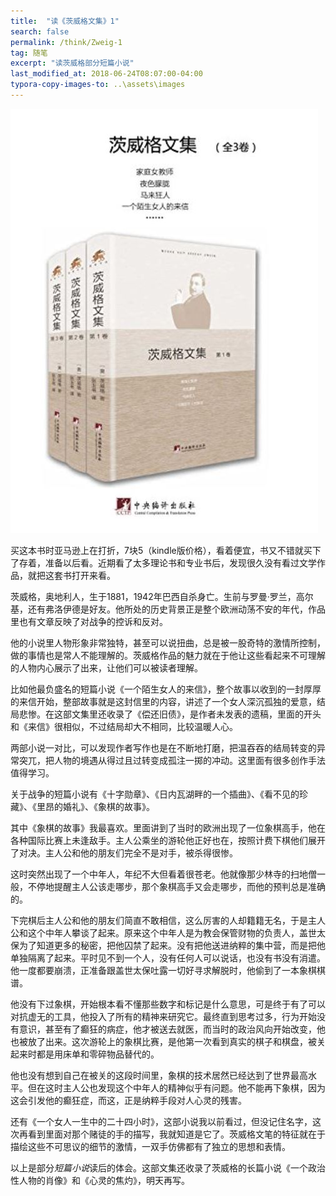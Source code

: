 ```yaml
---
title:  "读《茨威格文集》1"
search: false
permalink: /think/Zweig-1
tag: 随笔
excerpt: "读茨威格部分短篇小说"
last_modified_at: 2018-06-24T08:07:00-04:00
typora-copy-images-to: ..\assets\images
---
```


![book](../assets/images/0624.JPG)

买这本书时亚马逊上在打折，7块5（kindle版价格），看着便宜，书又不错就买下了存着，准备以后看。近期看了太多理论书和专业书后，发现很久没有看过文学作品，就把这套书打开来看。

茨威格，奥地利人，生于1881，1942年巴西自杀身亡。生前与罗曼·罗兰，高尔基，还有弗洛伊德是好友。他所处的历史背景正是整个欧洲动荡不安的年代，作品里也有文章反映了对战争的控诉和反对。

他的小说里人物形象非常独特，甚至可以说扭曲，总是被一股奇特的激情所控制，做的事情也是常人不能理解的。茨威格作品的魅力就在于他让这些看起来不可理解的人物内心展示了出来，让他们可以被读者理解。

比如他最负盛名的短篇小说《一个陌生女人的来信》，整个故事以收到的一封厚厚的来信开始，整部故事就是这封信里的内容，讲述了一个女人深沉孤独的爱意，结局悲惨。在这部文集里还收录了《偿还旧债》，是作者未发表的遗稿，里面的开头和《来信》很相似，不过结局却大不相同，比较温暖人心。

两部小说一对比，可以发现作者写作也是在不断地打磨，把温吞吞的结局转变的异常突兀，把人物的境遇从得过且过转变成孤注一掷的冲动。这里面有很多创作手法值得学习。

关于战争的短篇小说有《十字勋章》、《日内瓦湖畔的一个插曲》、《看不见的珍藏》、《里昂的婚礼》、《象棋的故事》。

其中《象棋的故事》我最喜欢。里面讲到了当时的欧洲出现了一位象棋高手，他在各种国际比赛上未逢敌手。主人公乘坐的游轮他正好也在，按照计费下棋他们展开了对决。主人公和他的朋友们完全不是对手，被杀得很惨。

这时突然出现了一个中年人，年纪不大但看着很苍老。他就像那少林寺的扫地僧一般，不停地提醒主人公该走哪步，那个象棋高手又会走哪步，而他的预判总是准确的。

下完棋后主人公和他的朋友们简直不敢相信，这么厉害的人却籍籍无名，于是主人公和这个中年人攀谈了起来。原来这个中年人是为教会保管财物的负责人，盖世太保为了知道更多的秘密，把他囚禁了起来。没有把他送进纳粹的集中营，而是把他单独隔离了起来。平时见不到一个人，没有任何人可以说话，也没有书没有消遣。他一度都要崩溃，正准备跟盖世太保吐露一切好寻求解脱时，他偷到了一本象棋棋谱。

他没有下过象棋，开始根本看不懂那些数字和标记是什么意思，可是终于有了可以对抗虚无的工具，他投入了所有的精神来研究它。最终直到思考过多，行为开始没有意识，甚至有了癫狂的病症，他才被送去就医，而当时的政治风向开始改变，他也被放了出来。这次游轮上的象棋比赛，是他第一次看到真实的棋子和棋盘，被关起来时都是用床单和零碎物品替代的。

他也没有想到自己在被关的这段时间里，象棋的技术居然已经达到了世界最高水平。但在这时主人公也发现这个中年人的精神似乎有问题。他不能再下象棋，因为这会引发他的癫狂症，而这，正是纳粹手段对人心灵的残害。

还有《一个女人一生中的二十四小时》，这部小说我以前看过，但没记住名字，这次再看到里面对那个赌徒的手的描写，我就知道是它了。茨威格文笔的特征就在于描绘这些不可思议的细节的激情，一双手仿佛都有了独立的思想和表情。

以上是部分*短篇小说*读后的体会。这部文集还收录了茨威格的长篇小说《一个政治性人物的肖像》和《心灵的焦灼》，明天再写。




